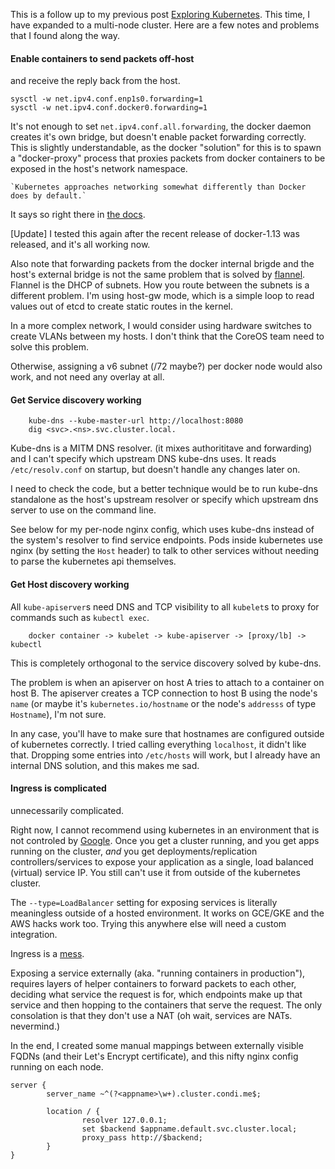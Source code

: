 This is a follow up to my previous post [Exploring Kubernetes](/exploring-kubernetes/). This time, I have expanded to a multi-node cluster. Here are a few notes and problems that I found along the way.

#### Enable containers to send packets off-host

and receive the reply back from the host.

    sysctl -w net.ipv4.conf.enp1s0.forwarding=1
    sysctl -w net.ipv4.conf.docker0.forwarding=1

It's not enough to set `net.ipv4.conf.all.forwarding`, the docker daemon creates it's own bridge, but doesn't enable packet forwarding correctly. This is slightly understandable, as the docker "solution" for this is to spawn a "docker-proxy" process that proxies packets from docker containers to be exposed in the host's network namespace.

    `Kubernetes approaches networking somewhat differently than Docker does by default.`
    
It says so right there in [the docs](https://kubernetes.io/docs/admin/networking/).

[Update] I tested this again after the recent release of docker-1.13 was released, and it's all working now.

Also note that forwarding packets from the docker internal brigde and the host's external bridge is not the same problem that is solved by [flannel](https://coreos.com/flannel/docs/latest/reservations.html). Flannel is the DHCP of subnets. How you route between the subnets is a different problem. I'm using host-gw mode, which is a simple loop to read values out of etcd to create static routes in the kernel.

In a more complex network, I would consider using hardware switches to create VLANs between my hosts. I don't think that the CoreOS team need to solve this problem.

Otherwise, assigning a v6 subnet (/72 maybe?) per docker node would also work, and not need any overlay at all.

#### Get Service discovery working

        kube-dns --kube-master-url http://localhost:8080
        dig <svc>.<ns>.svc.cluster.local.

Kube-dns is a MITM DNS resolver. (it mixes authorititave and forwarding) and I can't specify which upstream DNS kube-dns uses. It reads `/etc/resolv.conf` on startup, but doesn't handle any changes later on.

I need to check the code, but a better technique would be to run kube-dns standalone as the host's upstream resolver or specify which upstream dns server to use on the command line.

See below for my per-node nginx config, which uses kube-dns instead of the system's resolver to find service endpoints. Pods inside kubernetes use nginx (by setting the `Host` header) to talk to other services without needing to parse the kubernetes api themselves.

#### Get Host discovery working
All `kube-apiserver`s need DNS and TCP visibility to all `kubelet`s to proxy for commands such as `kubectl exec`.

        docker container -> kubelet -> kube-apiserver -> [proxy/lb] -> kubectl

This is completely orthogonal to the service discovery solved by kube-dns.

The problem is when an apiserver on host A tries to attach to a container on host B. The apiserver creates a TCP connection to host B using the node's `name` (or maybe it's `kubernetes.io/hostname` or the node's `addresss` of type `Hostname`), I'm not sure.

In any case, you'll have to make sure that hostnames are configured outside of kubernetes correctly. I tried calling everything `localhost`, it didn't like that. Dropping some entries into `/etc/hosts` will work, but I already have an internal DNS solution, and this makes me sad.

#### Ingress is complicated

unnecessarily complicated.

Right now, I cannot recommend using kubernetes in an environment that is not controled by [Google](https://cloud.google.com/). Once you get a cluster running, and you get apps running on the cluster, *and* you get deployments/replication controllers/services to expose your application as a single, load balanced (virtual) service IP. You still can't use it from outside of the kubernetes cluster.

The `--type=LoadBalancer` setting for exposing services is literally meaningless outside of a hosted environment. It works on GCE/GKE and the AWS hacks work too. Trying this anywhere else will need a custom integration.

Ingress is a [mess](https://github.com/kubernetes/contrib/tree/master/ingress/controllers).

Exposing a service externally (aka. "running containers in production"), requires layers of helper containers to forward packets to each other, deciding what service the request is for, which endpoints make up that service and then hopping to the containers that serve the request. The only consolation is that they don't use a NAT (oh wait, services are NATs. nevermind.)

In the end, I created some manual mappings between externally visible FQDNs (and their Let's Encrypt certificate), and this nifty nginx config running on each node.

    server {
            server_name ~^(?<appname>\w+).cluster.condi.me$;

            location / {
                    resolver 127.0.0.1;
                    set $backend $appname.default.svc.cluster.local;
                    proxy_pass http://$backend;
            }
    }
